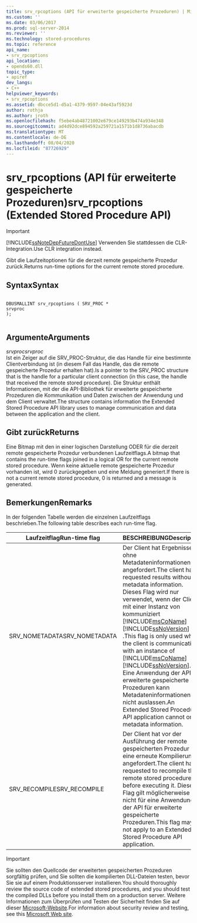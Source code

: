 ```yaml
---
title: srv_rpcoptions (API für erweiterte gespeicherte Prozeduren) | Microsoft-Dokumentation
ms.custom: ''
ms.date: 03/06/2017
ms.prod: sql-server-2014
ms.reviewer: ''
ms.technology: stored-procedures
ms.topic: reference
api_name:
- srv_rpcoptions
api_location:
- opends60.dll
topic_type:
- apiref
dev_langs:
- C++
helpviewer_keywords:
- srv_rpcoptions
ms.assetid: dbcce5d1-d5a1-4379-9597-04e43af5923d
author: rothja
ms.author: jroth
ms.openlocfilehash: f5ebe4ab48721002e679ce149293b474a934e348
ms.sourcegitcommit: ad4d92dce894592a259721a1571b1d8736abacdb
ms.translationtype: MT
ms.contentlocale: de-DE
ms.lasthandoff: 08/04/2020
ms.locfileid: "87726929"
---
```

# <a name="srv_rpcoptions-extended-stored-procedure-api"></a><span data-ttu-id="4d41e-102">srv_rpcoptions (API für erweiterte gespeicherte Prozeduren)</span><span class="sxs-lookup"><span data-stu-id="4d41e-102">srv_rpcoptions (Extended Stored Procedure API)</span></span>
    
> [!IMPORTANT]  
>  [!INCLUDE[ssNoteDepFutureDontUse](../../includes/ssnotedepfuturedontuse-md.md)] <span data-ttu-id="4d41e-103">Verwenden Sie stattdessen die CLR-Integration.</span><span class="sxs-lookup"><span data-stu-id="4d41e-103">Use CLR integration instead.</span></span>  
  
 <span data-ttu-id="4d41e-104">Gibt die Laufzeitoptionen für die derzeit remote gespeicherte Prozedur zurück.</span><span class="sxs-lookup"><span data-stu-id="4d41e-104">Returns run-time options for the current remote stored procedure.</span></span>  
  
## <a name="syntax"></a><span data-ttu-id="4d41e-105">Syntax</span><span class="sxs-lookup"><span data-stu-id="4d41e-105">Syntax</span></span>  
  
```  
  
DBUSMALLINT srv_rpcoptions ( SRV_PROC *  
srvproc   
);  
  
```  
  
## <a name="arguments"></a><span data-ttu-id="4d41e-106">Argumente</span><span class="sxs-lookup"><span data-stu-id="4d41e-106">Arguments</span></span>  
 <span data-ttu-id="4d41e-107">*srvproc*</span><span class="sxs-lookup"><span data-stu-id="4d41e-107">*srvproc*</span></span>  
 <span data-ttu-id="4d41e-108">Ist ein Zeiger auf die SRV_PROC-Struktur, die das Handle für eine bestimmte Clientverbindung ist (in diesem Fall das Handle, das die remote gespeicherte Prozedur erhalten hat).</span><span class="sxs-lookup"><span data-stu-id="4d41e-108">Is a pointer to the SRV_PROC structure that is the handle for a particular client connection (in this case, the handle that received the remote stored procedure).</span></span> <span data-ttu-id="4d41e-109">Die Struktur enthält Informationen, mit der die API-Bibliothek für erweiterte gespeicherte Prozeduren die Kommunikation und Daten zwischen der Anwendung und dem Client verwaltet.</span><span class="sxs-lookup"><span data-stu-id="4d41e-109">The structure contains information the Extended Stored Procedure API library uses to manage communication and data between the application and the client.</span></span>  
  
## <a name="returns"></a><span data-ttu-id="4d41e-110">Gibt zurück</span><span class="sxs-lookup"><span data-stu-id="4d41e-110">Returns</span></span>  
 <span data-ttu-id="4d41e-111">Eine Bitmap mit den in einer logischen Darstellung ODER für die derzeit remote gespeicherte Prozedur verbundenen Laufzeitflags.</span><span class="sxs-lookup"><span data-stu-id="4d41e-111">A bitmap that contains the run-time flags joined in a logical OR for the current remote stored procedure.</span></span> <span data-ttu-id="4d41e-112">Wenn keine aktuelle remote gespeicherte Prozedur vorhanden ist, wird 0 zurückgegeben und eine Meldung generiert.</span><span class="sxs-lookup"><span data-stu-id="4d41e-112">If there is not a current remote stored procedure, 0 is returned and a message is generated.</span></span>  
  
## <a name="remarks"></a><span data-ttu-id="4d41e-113">Bemerkungen</span><span class="sxs-lookup"><span data-stu-id="4d41e-113">Remarks</span></span>  
 <span data-ttu-id="4d41e-114">In der folgenden Tabelle werden die einzelnen Laufzeitflags beschrieben.</span><span class="sxs-lookup"><span data-stu-id="4d41e-114">The following table describes each run-time flag.</span></span>  
  
|<span data-ttu-id="4d41e-115">Laufzeitflag</span><span class="sxs-lookup"><span data-stu-id="4d41e-115">Run-time flag</span></span>|<span data-ttu-id="4d41e-116">BESCHREIBUNG</span><span class="sxs-lookup"><span data-stu-id="4d41e-116">Description</span></span>|  
|--------------------|-----------------|  
|<span data-ttu-id="4d41e-117">SRV_NOMETADATA</span><span class="sxs-lookup"><span data-stu-id="4d41e-117">SRV_NOMETADATA</span></span>|<span data-ttu-id="4d41e-118">Der Client hat Ergebnisse ohne Metadateninformationen angefordert.</span><span class="sxs-lookup"><span data-stu-id="4d41e-118">The client has requested results without metadata information.</span></span> <span data-ttu-id="4d41e-119">Dieses Flag wird nur verwendet, wenn der Client mit einer Instanz von kommuniziert [!INCLUDE[msCoName](../../includes/msconame-md.md)] [!INCLUDE[ssNoVersion](../../includes/ssnoversion-md.md)] .</span><span class="sxs-lookup"><span data-stu-id="4d41e-119">This flag is only used when the client is communicating with an instance of [!INCLUDE[msCoName](../../includes/msconame-md.md)] [!INCLUDE[ssNoVersion](../../includes/ssnoversion-md.md)].</span></span> <span data-ttu-id="4d41e-120">Eine Anwendung der API für erweiterte gespeicherte Prozeduren kann Metadateninformationen nicht auslassen.</span><span class="sxs-lookup"><span data-stu-id="4d41e-120">An Extended Stored Procedure API application cannot omit metadata information.</span></span>|  
|<span data-ttu-id="4d41e-121">SRV_RECOMPILE</span><span class="sxs-lookup"><span data-stu-id="4d41e-121">SRV_RECOMPILE</span></span>|<span data-ttu-id="4d41e-122">Der Client hat vor der Ausführung der remote gespeicherten Prozedur eine erneute Kompilierung angefordert.</span><span class="sxs-lookup"><span data-stu-id="4d41e-122">The client has requested to recompile the remote stored procedure before executing it.</span></span> <span data-ttu-id="4d41e-123">Dieses Flag gilt möglicherweise nicht für eine Anwendung der API für erweiterte gespeicherte Prozeduren.</span><span class="sxs-lookup"><span data-stu-id="4d41e-123">This flag may not apply to an Extended Stored Procedure API application.</span></span>|  
  
> [!IMPORTANT]  
>  <span data-ttu-id="4d41e-124">Sie sollten den Quellcode der erweiterten gespeicherten Prozeduren sorgfältig prüfen, und Sie sollten die kompilierten DLL-Dateien testen, bevor Sie sie auf einem Produktionsserver installieren.</span><span class="sxs-lookup"><span data-stu-id="4d41e-124">You should thoroughly review the source code of extended stored procedures, and you should test the compiled DLLs before you install them on a production server.</span></span> <span data-ttu-id="4d41e-125">Weitere Informationen zum Überprüfen und Testen der Sicherheit finden Sie auf dieser [Microsoft-Website](https://go.microsoft.com/fwlink/?LinkID=54761&amp;clcid=0x409https://msdn.microsoft.com/security/).</span><span class="sxs-lookup"><span data-stu-id="4d41e-125">For information about security review and testing, see this [Microsoft Web site](https://go.microsoft.com/fwlink/?LinkID=54761&amp;clcid=0x409https://msdn.microsoft.com/security/).</span></span>  
  
  
